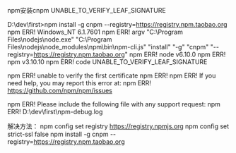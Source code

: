 
npm安装cnpm  UNABLE_TO_VERIFY_LEAF_SIGNATURE

D:\dev\first>npm install -g cnpm --registry=https://registry.npm.taobao.org
npm ERR! Windows_NT 6.1.7601
npm ERR! argv "C:\\Program Files\\nodejs\\node.exe" "C:\\Program Files\\nodejs\\node_modules\\npm\\bin\\npm-cli.js" "install" "-g" "cnpm" "--registry=https://registry.npm.taobao.org"
npm ERR! node v6.10.0
npm ERR! npm  v3.10.10
npm ERR! code UNABLE_TO_VERIFY_LEAF_SIGNATURE

npm ERR! unable to verify the first certificate
npm ERR!
npm ERR! If you need help, you may report this error at:
npm ERR!     <https://github.com/npm/npm/issues>

npm ERR! Please include the following file with any support request:
npm ERR!     D:\dev\first\npm-debug.log

解决方法：
	npm config set registry https://registry.npmjs.org
	npm config set strict-ssl false
	npm install -g cnpm --registry=https://registry.npm.taobao.org

